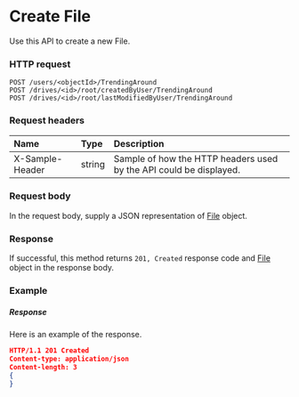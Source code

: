 # Create File

Use this API to create a new File.
### HTTP request
```http
POST /users/<objectId>/TrendingAround
POST /drives/<id>/root/createdByUser/TrendingAround
POST /drives/<id>/root/lastModifiedByUser/TrendingAround

```
### Request headers
| Name       | Type | Description|
|:---------------|:--------|:----------|
| X-Sample-Header  | string  | Sample of how the HTTP headers used by the API could be displayed.|

### Request body
In the request body, supply a JSON representation of [File](../resources/file.md) object.


### Response
If successful, this method returns `201, Created` response code and [File](../resources/file.md) object in the response body.

### Example
##### Response
Here is an example of the response.
```json
HTTP/1.1 201 Created
Content-type: application/json
Content-length: 3
{
}
```
<!-- uuid: a3df553e-21ae-4fb6-b9a2-fc6f27532150\n2015-10-09 15:14:09 UTC -->